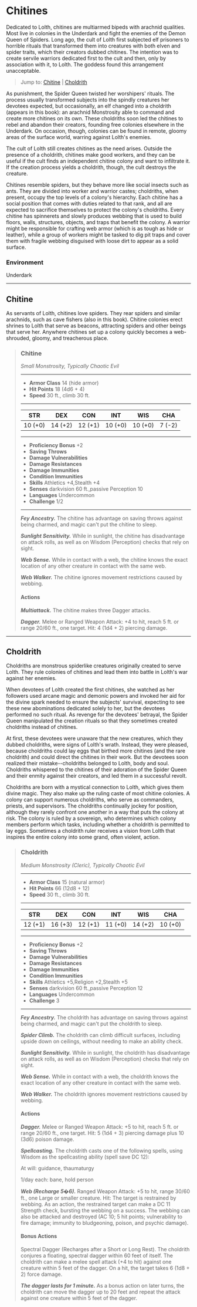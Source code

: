 # Chitines
Dedicated to Lolth, chitines are multiarmed bipeds with arachnid qualities. Most live in colonies in the Underdark and fight the enemies of the Demon Queen of Spiders. Long ago, the cult of Lolth first subjected elf prisoners to horrible rituals that transformed them into creatures with both elven and spider traits, which their creators dubbed chitines. The intention was to create servile warriors dedicated first to the cult and then, only by association with it, to Lolth. The goddess found this arrangement unacceptable.

> Jump to: [Chitine](#chitine) | [Choldrith](#choldrith)

As punishment, the Spider Queen twisted her worshipers' rituals. The process usually transformed subjects into the spindly creatures her devotees expected, but occasionally, an elf changed into a choldrith (appears in this book): an arachnid Monstrosity able to command and create more chitines on its own. These choldriths soon led the chitines to rebel and abandon their creators, founding free colonies elsewhere in the Underdark. On occasion, though, colonies can be found in remote, gloomy areas of the surface world, warring against Lolth's enemies.

The cult of Lolth still creates chitines as the need arises. Outside the presence of a choldrith, chitines make good workers, and they can be useful if the cult finds an independent chitine colony and want to infiltrate it. If the creation process yields a choldrith, though, the cult destroys the creature.

Chitines resemble spiders, but they behave more like social insects such as ants. They are divided into worker and warrior castes; choldriths, when present, occupy the top levels of a colony's hierarchy. Each chitine has a social position that comes with duties related to that rank, and all are expected to sacrifice themselves to protect the colony's choldriths. Every chitine has spinnerets and slowly produces webbing that is used to build floors, walls, structures, objects, and traps that benefit the colony. A warrior might be responsible for crafting web armor (which is as tough as hide or leather), while a group of workers might be tasked to dig pit traps and cover them with fragile webbing disguised with loose dirt to appear as a solid surface.

### Environment
Underdark

---

## Chitine
As servants of Lolth, chitines love spiders. They rear spiders and similar arachnids, such as cave fishers (also in this book). Chitine colonies erect shrines to Lolth that serve as beacons, attracting spiders and other beings that serve her. Anywhere chitines set up a colony quickly becomes a web-shrouded, gloomy, and treacherous place.

>### Chitine
>*Small Monstrosity, Typically Chaotic Evil*
>___
>- **Armor Class** 14 (hide armor)
>- **Hit Points** 18 (4d6 + 4)
>- **Speed** 30 ft., climb 30 ft.
>___
>|**STR**|**DEX**|**CON**|**INT**|**WIS**|**CHA**|
>|:---:|:---:|:---:|:---:|:---:|:---:|
>|10 (+0)|14 (+2)|12 (+1)|10 (+0)|10 (+0)|7 (-2)|
>
>___
>- **Proficiency Bonus** +2
>- **Saving Throws** 
>- **Damage Vulnerabilities** 
>- **Damage Resistances** 
>- **Damage Immunities** 
>- **Condition Immunities** 
>- **Skills** Athletics +4,Stealth +4
>- **Senses** darkvision 60 ft.,passive Perception 10
>- **Languages** Undercommon
>- **Challenge** 1/2
>___
>***Fey Ancestry.*** The chitine has advantage on saving throws against being charmed, and magic can't put the chitine to sleep.
>
>***Sunlight Sensitivity.*** While in sunlight, the chitine has disadvantage on attack rolls, as well as on Wisdom (Perception) checks that rely on sight.
>
>***Web Sense.*** While in contact with a web, the chitine knows the exact location of any other creature in contact with the same web.
>
>***Web Walker.*** The chitine ignores movement restrictions caused by webbing.
>
>#### Actions
>***Multiattack.*** The chitine makes three Dagger attacks.
>
>***Dagger.*** Melee or Ranged Weapon Attack: +4 to hit, reach 5 ft. or range 20/60 ft., one target. Hit: 4 (1d4 + 2) piercing damage.
>

---

## Choldrith
Choldriths are monstrous spiderlike creatures originally created to serve Lolth. They rule colonies of chitines and lead them into battle in Lolth's war against her enemies.

When devotees of Lolth created the first chitines, she watched as her followers used arcane magic and demonic powers and invoked her aid for the divine spark needed to ensure the subjects' survival, expecting to see these new abominations dedicated solely to her, but the devotees performed no such ritual. As revenge for the devotees' betrayal, the Spider Queen manipulated the creation rituals so that they sometimes created choldriths instead of chitines.

At first, these devotees were unaware that the new creatures, which they dubbed choldriths, were signs of Lolth's wrath. Instead, they were pleased, because choldriths could lay eggs that birthed more chitines (and the rare choldrith) and could direct the chitines in their work. But the devotees soon realized their mistake--choldriths belonged to Lolth, body and soul. Choldriths whispered to the chitines of their adoration of the Spider Queen and their enmity against their creators, and led them in a successful revolt.

Choldriths are born with a mystical connection to Lolth, which gives them divine magic. They also make up the ruling caste of most chitine colonies. A colony can support numerous choldriths, who serve as commanders, priests, and supervisors. The choldriths continually jockey for position, although they rarely confront one another in a way that puts the colony at risk. The colony is ruled by a sovereign, who determines which colony members perform which tasks, including whether a choldrith is permitted to lay eggs. Sometimes a choldrith ruler receives a vision from Lolth that inspires the entire colony into some grand, often violent, action.

>### Choldrith
>*Medium Monstrosity (Cleric), Typically Chaotic Evil*
>___
>- **Armor Class** 15 (natural armor)
>- **Hit Points** 66 (12d8 + 12)
>- **Speed** 30 ft., climb 30 ft.
>___
>|**STR**|**DEX**|**CON**|**INT**|**WIS**|**CHA**|
>|:---:|:---:|:---:|:---:|:---:|:---:|
>|12 (+1)|16 (+3)|12 (+1)|11 (+0)|14 (+2)|10 (+0)|
>
>___
>- **Proficiency Bonus** +2
>- **Saving Throws** 
>- **Damage Vulnerabilities** 
>- **Damage Resistances** 
>- **Damage Immunities** 
>- **Condition Immunities** 
>- **Skills** Athletics +5,Religion +2,Stealth +5
>- **Senses** darkvision 60 ft.,passive Perception 12
>- **Languages** Undercommon
>- **Challenge** 3
>___
>***Fey Ancestry.*** The choldrith has advantage on saving throws against being charmed, and magic can't put the choldrith to sleep.
>
>***Spider Climb.*** The choldrith can climb difficult surfaces, including upside down on ceilings, without needing to make an ability check.
>
>***Sunlight Sensitivity.*** While in sunlight, the choldrith has disadvantage on attack rolls, as well as on Wisdom (Perception) checks that rely on sight.
>
>***Web Sense.*** While in contact with a web, the choldrith knows the exact location of any other creature in contact with the same web.
>
>***Web Walker.*** The choldrith ignores movement restrictions caused by webbing.
>
>#### Actions
>***Dagger.*** Melee or Ranged Weapon Attack: +5 to hit, reach 5 ft. or range 20/60 ft., one target. Hit: 5 (1d4 + 3) piercing damage plus 10 (3d6) poison damage.
>
>***Spellcasting.*** The choldrith casts one of the following spells, using Wisdom as the spellcasting ability (spell save DC 12):
>
>At will: guidance, thaumaturgy
>
>1/day each: bane, hold person
>
>***Web (Recharge 5�6).*** Ranged Weapon Attack: +5 to hit, range 30/60 ft., one Large or smaller creature. Hit: The target is restrained by webbing. As an action, the restrained target can make a DC 11 Strength check, bursting the webbing on a success. The webbing can also be attacked and destroyed (AC 10; 5 hit points; vulnerability to fire damage; immunity to bludgeoning, poison, and psychic damage).
>
>#### Bonus Actions
>Spectral Dagger (Recharges after a Short or Long Rest). The choldrith conjures a floating, spectral dagger within 60 feet of itself. The choldrith can make a melee spell attack (+4 to hit) against one creature within 5 feet of the dagger. On a hit, the target takes 6 (1d8 + 2) force damage.
>
>***The dagger lasts for 1 minute.*** As a bonus action on later turns, the choldrith can move the dagger up to 20 feet and repeat the attack against one creature within 5 feet of the dagger.
>
